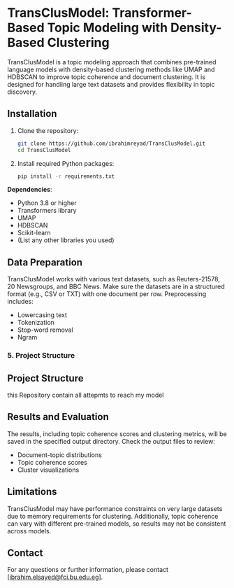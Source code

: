 # TransClusModel: Transformer-Based Topic Modeling with Density-Based Clustering

TransClusModel is a topic modeling approach that combines pre-trained language models with density-based clustering methods like UMAP and HDBSCAN to improve topic coherence and document clustering. It is designed for handling large text datasets and provides flexibility in topic discovery.


## Installation

1. Clone the repository:
   ```bash
   git clone https://github.com/ibrahimreyad/TransClusModel.git
   cd TransClusModel
   ```

2. Install required Python packages:
   ```bash
   pip install -r requirements.txt
   ```

**Dependencies**:
- Python 3.8 or higher
- Transformers library
- UMAP
- HDBSCAN
- Scikit-learn
- (List any other libraries you used)


## Data Preparation

TransClusModel works with various text datasets, such as Reuters-21578, 20 Newsgroups, and BBC News. Make sure the datasets are in a structured format (e.g., CSV or TXT) with one document per row. Preprocessing includes:
- Lowercasing text
- Tokenization
- Stop-word removal
- Ngram




### 5. **Project Structure**

## Project Structure
this Repository contain all attepmts to reach my model

## Results and Evaluation

The results, including topic coherence scores and clustering metrics, will be saved in the specified output directory. Check the output files to review:
- Document-topic distributions
- Topic coherence scores
- Cluster visualizations


## Limitations

TransClusModel may have performance constraints on very large datasets due to memory requirements for clustering. Additionally, topic coherence can vary with different pre-trained models, so results may not be consistent across models.






## Contact

For any questions or further information, please contact [ibrahim.elsayed@fci.bu.edu.eg].


